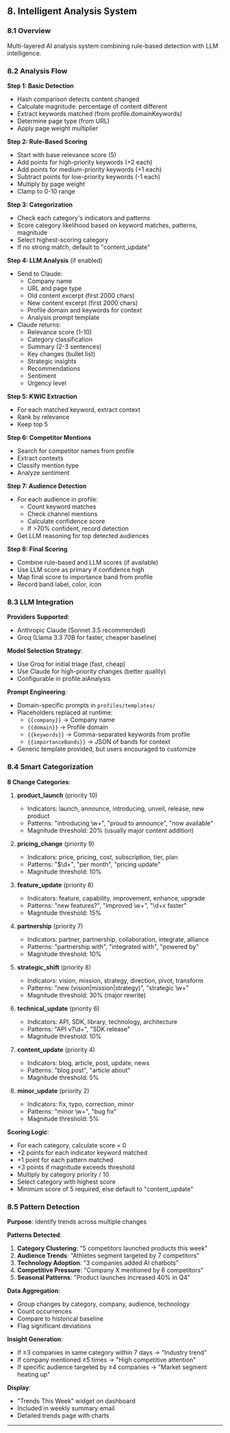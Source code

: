 ## 8. Intelligent Analysis System

### 8.1 Overview

Multi-layered AI analysis system combining rule-based detection with LLM intelligence.

### 8.2 Analysis Flow

**Step 1: Basic Detection**
- Hash comparison detects content changed
- Calculate magnitude: percentage of content different
- Extract keywords matched (from profile.domainKeywords)
- Determine page type (from URL)
- Apply page weight multiplier

**Step 2: Rule-Based Scoring**
- Start with base relevance score (5)
- Add points for high-priority keywords (+2 each)
- Add points for medium-priority keywords (+1 each)
- Subtract points for low-priority keywords (-1 each)
- Multiply by page weight
- Clamp to 0-10 range

**Step 3: Categorization**
- Check each category's indicators and patterns
- Score category likelihood based on keyword matches, patterns, magnitude
- Select highest-scoring category
- If no strong match, default to "content_update"

**Step 4: LLM Analysis** (if enabled)
- Send to Claude:
  - Company name
  - URL and page type
  - Old content excerpt (first 2000 chars)
  - New content excerpt (first 2000 chars)
  - Profile domain and keywords for context
  - Analysis prompt template
- Claude returns:
  - Relevance score (1-10)
  - Category classification
  - Summary (2-3 sentences)
  - Key changes (bullet list)
  - Strategic insights
  - Recommendations
  - Sentiment
  - Urgency level

**Step 5: KWIC Extraction**
- For each matched keyword, extract context
- Rank by relevance
- Keep top 5

**Step 6: Competitor Mentions**
- Search for competitor names from profile
- Extract contexts
- Classify mention type
- Analyze sentiment

**Step 7: Audience Detection**
- For each audience in profile:
  - Count keyword matches
  - Check channel mentions
  - Calculate confidence score
  - If >70% confident, record detection
- Get LLM reasoning for top detected audiences

**Step 8: Final Scoring**
- Combine rule-based and LLM scores (if available)
- Use LLM score as primary if confidence high
- Map final score to importance band from profile
- Record band label, color, icon

### 8.3 LLM Integration

**Providers Supported**:
- Anthropic Claude (Sonnet 3.5 recommended)
- Groq (Llama 3.3 70B for faster, cheaper baseline)

**Model Selection Strategy**:
- Use Groq for initial triage (fast, cheap)
- Use Claude for high-priority changes (better quality)
- Configurable in profile.aiAnalysis

**Prompt Engineering**:
- Domain-specific prompts in `profiles/templates/`
- Placeholders replaced at runtime:
  - `{{company}}` → Company name
  - `{{domain}}` → Profile domain
  - `{{keywords}}` → Comma-separated keywords from profile
  - `{{importanceBands}}` → JSON of bands for context
- Generic template provided, but users encouraged to customize

### 8.4 Smart Categorization

**8 Change Categories**:

1. **product_launch** (priority 10)
   - Indicators: launch, announce, introducing, unveil, release, new product
   - Patterns: "introducing \w+", "proud to announce", "now available"
   - Magnitude threshold: 20% (usually major content addition)

2. **pricing_change** (priority 9)
   - Indicators: price, pricing, cost, subscription, tier, plan
   - Patterns: "$\d+", "per month", "pricing update"
   - Magnitude threshold: 10%

3. **feature_update** (priority 8)
   - Indicators: feature, capability, improvement, enhance, upgrade
   - Patterns: "new features?", "improved \w+", "\d+x faster"
   - Magnitude threshold: 15%

4. **partnership** (priority 7)
   - Indicators: partner, partnership, collaboration, integrate, alliance
   - Patterns: "partnership with", "integrated with", "powered by"
   - Magnitude threshold: 10%

5. **strategic_shift** (priority 8)
   - Indicators: vision, mission, strategy, direction, pivot, transform
   - Patterns: "new (vision|mission|strategy)", "strategic \w+"
   - Magnitude threshold: 30% (major rewrite)

6. **technical_update** (priority 6)
   - Indicators: API, SDK, library, technology, architecture
   - Patterns: "API v?\d+", "SDK release"
   - Magnitude threshold: 10%

7. **content_update** (priority 4)
   - Indicators: blog, article, post, update, news
   - Patterns: "blog post", "article about"
   - Magnitude threshold: 5%

8. **minor_update** (priority 2)
   - Indicators: fix, typo, correction, minor
   - Patterns: "minor \w+", "bug fix"
   - Magnitude threshold: 5%

**Scoring Logic**:
- For each category, calculate score = 0
- +2 points for each indicator keyword matched
- +1 point for each pattern matched
- +3 points if magnitude exceeds threshold
- Multiply by category priority / 10
- Select category with highest score
- Minimum score of 5 required, else default to "content_update"

### 8.5 Pattern Detection

**Purpose**: Identify trends across multiple changes

**Patterns Detected**:
1. **Category Clustering**: "5 competitors launched products this week"
2. **Audience Trends**: "Athletes segment targeted by 7 competitors"
3. **Technology Adoption**: "3 companies added AI chatbots"
4. **Competitive Pressure**: "Company X mentioned by 6 competitors"
5. **Seasonal Patterns**: "Product launches increased 40% in Q4"

**Data Aggregation**:
- Group changes by category, company, audience, technology
- Count occurrences
- Compare to historical baseline
- Flag significant deviations

**Insight Generation**:
- If ≥3 companies in same category within 7 days → "Industry trend"
- If company mentioned ≥5 times → "High competitive attention"
- If specific audience targeted by ≥4 companies → "Market segment heating up"

**Display**:
- "Trends This Week" widget on dashboard
- Included in weekly summary email
- Detailed trends page with charts

---

